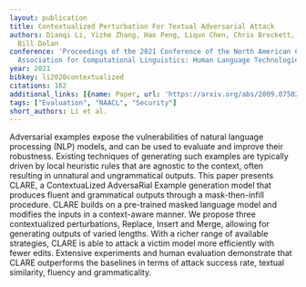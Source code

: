 ```yaml
---
layout: publication
title: Contextualized Perturbation For Textual Adversarial Attack
authors: Dianqi Li, Yizhe Zhang, Hao Peng, Liqun Chen, Chris Brockett, Ming-ting Sun,
  Bill Dolan
conference: 'Proceedings of the 2021 Conference of the North American Chapter of the
  Association for Computational Linguistics: Human Language Technologies'
year: 2021
bibkey: li2020contextualized
citations: 162
additional_links: [{name: Paper, url: 'https://arxiv.org/abs/2009.07502'}]
tags: ["Evaluation", "NAACL", "Security"]
short_authors: Li et al.
---
```

Adversarial examples expose the vulnerabilities of natural language
processing (NLP) models, and can be used to evaluate and improve their
robustness. Existing techniques of generating such examples are typically
driven by local heuristic rules that are agnostic to the context, often
resulting in unnatural and ungrammatical outputs. This paper presents CLARE, a
ContextuaLized AdversaRial Example generation model that produces fluent and
grammatical outputs through a mask-then-infill procedure. CLARE builds on a
pre-trained masked language model and modifies the inputs in a context-aware
manner. We propose three contextualized perturbations, Replace, Insert and
Merge, allowing for generating outputs of varied lengths. With a richer range
of available strategies, CLARE is able to attack a victim model more
efficiently with fewer edits. Extensive experiments and human evaluation
demonstrate that CLARE outperforms the baselines in terms of attack success
rate, textual similarity, fluency and grammaticality.